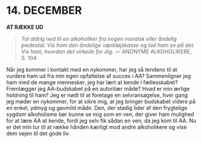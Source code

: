# 14. DECEMBER

**AT RÆKKE UD**

> *Tal aldrig ned til en alkoholiker fra nogen moralsk eller åndelig piedestal. Vis ham den åndelige værktøjskasse og lad ham se på det. Vis ham, hvordan det virkede for dig.*
> — ANONYME ALKOHOLIKERE, S. 104

Når jeg kommer i kontakt med en nykommer, har jeg så tendens til at vurdere ham ud fra min egen opfattelse af succes i AA? Sammenligner jeg ham med de mange mennesker, jeg har lært at kende i fællesskabet? Fremlægger jeg AA-budskabet på en autoritær måde? Hvad er min ærlige holdning til ham? Jeg er nødt til at foretage en selvransagelse, hver gang jeg møder en nykommer, for at sikre mig, at jeg bringer budskabet videre på en enkel, ydmyg og gavmild måde. Den, der stadig lider af den frygtelige sygdom alkoholisme bør kunne se mig som en ven, der giver ham mulighed for at lære AA at kende, fordi jeg selv fik sådan en ven, da jeg kom til AA. Nu er det min tur til at række hånden kærligt mod andre alkoholikere og vise dem vejen til det gode liv.

